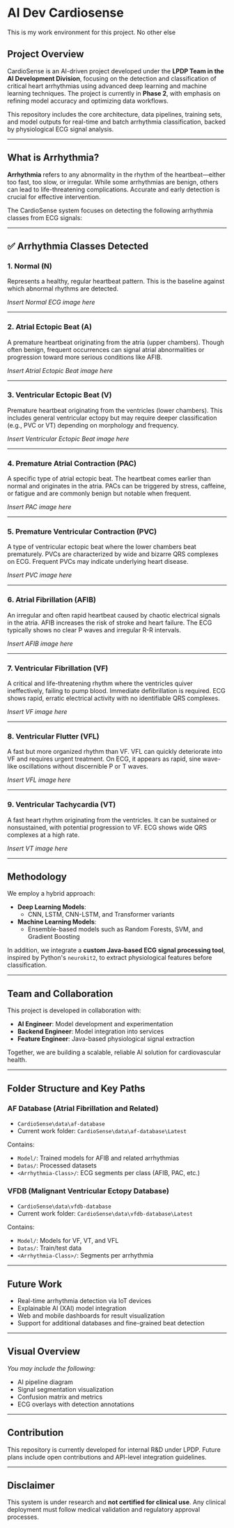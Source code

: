 # AI Dev Cardiosense
This is my work environment for this project. No other else

## Project Overview

CardioSense is an AI-driven project developed under the **LPDP Team in the AI Development Division**, focusing on the detection and classification of critical heart arrhythmias using advanced deep learning and machine learning techniques. The project is currently in **Phase 2**, with emphasis on refining model accuracy and optimizing data workflows.

This repository includes the core architecture, data pipelines, training sets, and model outputs for real-time and batch arrhythmia classification, backed by physiological ECG signal analysis.

---

## What is Arrhythmia?

**Arrhythmia** refers to any abnormality in the rhythm of the heartbeat—either too fast, too slow, or irregular. While some arrhythmias are benign, others can lead to life-threatening complications. Accurate and early detection is crucial for effective intervention.

The CardioSense system focuses on detecting the following arrhythmia classes from ECG signals:

---

## ✅ Arrhythmia Classes Detected

### 1. Normal (N)

Represents a healthy, regular heartbeat pattern. This is the baseline against which abnormal rhythms are detected.

*Insert Normal ECG image here*

---

### 2. Atrial Ectopic Beat (A)

A premature heartbeat originating from the atria (upper chambers). Though often benign, frequent occurrences can signal atrial abnormalities or progression toward more serious conditions like AFIB.

*Insert Atrial Ectopic Beat image here*

---

### 3. Ventricular Ectopic Beat (V)

Premature heartbeat originating from the ventricles (lower chambers). This includes general ventricular ectopy but may require deeper classification (e.g., PVC or VT) depending on morphology and frequency.

*Insert Ventricular Ectopic Beat image here*

---

### 4. Premature Atrial Contraction (PAC)

A specific type of atrial ectopic beat. The heartbeat comes earlier than normal and originates in the atria. PACs can be triggered by stress, caffeine, or fatigue and are commonly benign but notable when frequent.

*Insert PAC image here*

---

### 5. Premature Ventricular Contraction (PVC)

A type of ventricular ectopic beat where the lower chambers beat prematurely. PVCs are characterized by wide and bizarre QRS complexes on ECG. Frequent PVCs may indicate underlying heart disease.

*Insert PVC image here*

---

### 6. Atrial Fibrillation (AFIB)

An irregular and often rapid heartbeat caused by chaotic electrical signals in the atria. AFIB increases the risk of stroke and heart failure. The ECG typically shows no clear P waves and irregular R-R intervals.

*Insert AFIB image here*

---

### 7. Ventricular Fibrillation (VF)

A critical and life-threatening rhythm where the ventricles quiver ineffectively, failing to pump blood. Immediate defibrillation is required. ECG shows rapid, erratic electrical activity with no identifiable QRS complexes.

*Insert VF image here*

---

### 8. Ventricular Flutter (VFL)

A fast but more organized rhythm than VF. VFL can quickly deteriorate into VF and requires urgent treatment. On ECG, it appears as rapid, sine wave-like oscillations without discernible P or T waves.

*Insert VFL image here*

---

### 9. Ventricular Tachycardia (VT)

A fast heart rhythm originating from the ventricles. It can be sustained or nonsustained, with potential progression to VF. ECG shows wide QRS complexes at a high rate.

*Insert VT image here*

---

## Methodology

We employ a hybrid approach:

- **Deep Learning Models**:
  - CNN, LSTM, CNN-LSTM, and Transformer variants
- **Machine Learning Models**:
  - Ensemble-based models such as Random Forests, SVM, and Gradient Boosting

In addition, we integrate a **custom Java-based ECG signal processing tool**, inspired by Python's `neurokit2`, to extract physiological features before classification.

---

## Team and Collaboration

This project is developed in collaboration with:

- **AI Engineer**: Model development and experimentation
- **Backend Engineer**: Model integration into services
- **Feature Engineer**: Java-based physiological signal extraction

Together, we are building a scalable, reliable AI solution for cardiovascular health.

---

## Folder Structure and Key Paths

### AF Database (Atrial Fibrillation and Related)

- `CardioSense\data\af-database`
- Current work folder: `CardioSense\data\af-database\Latest`

Contains:
- `Model/`: Trained models for AFIB and related arrhythmias
- `Datas/`: Processed datasets
- `<Arrhythmia-Class>/`: ECG segments per class (AFIB, PAC, etc.)

### VFDB (Malignant Ventricular Ectopy Database)

- `CardioSense\data\vfdb-database`
- Current work folder: `CardioSense\data\vfdb-database\Latest`

Contains:
- `Model/`: Models for VF, VT, and VFL
- `Datas/`: Train/test data
- `<Arrhythmia-Class>/`: Segments per arrhythmia

---

## Future Work

- Real-time arrhythmia detection via IoT devices
- Explainable AI (XAI) model integration
- Web and mobile dashboards for result visualization
- Support for additional databases and fine-grained beat detection

---

## Visual Overview

_You may include the following:_

- AI pipeline diagram
- Signal segmentation visualization
- Confusion matrix and metrics
- ECG overlays with detection annotations

---

## Contribution

This repository is currently developed for internal R&D under LPDP. Future plans include open contributions and API-level integration guidelines.

---

## Disclaimer

This system is under research and **not certified for clinical use**. Any clinical deployment must follow medical validation and regulatory approval processes.
